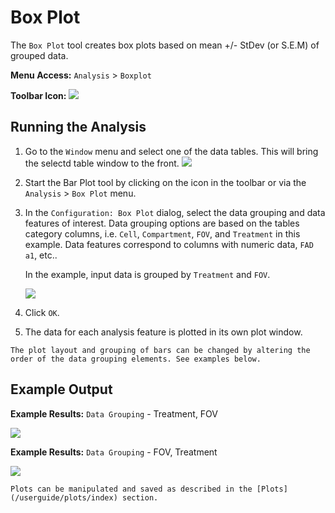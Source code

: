 # Box Plot

The `Box Plot` tool creates box plots based on mean +/- StDev (or S.E.M) of grouped data.

**Menu Access:** `Analysis` > `Boxplot`

**Toolbar Icon:** ![](/images/analysis/boxplot.png)

## Running the Analysis

1. Go to the `Window` menu and select one of the data tables. This will bring the selectd table window to the front.
    ![](/images/data/dataframe.png)

2. Start the Bar Plot tool by clicking on the icon in the toolbar or via the `Analysis` > `Box Plot` menu.

3. In the `Configuration: Box Plot` dialog, select the data grouping and data features of interest. Data grouping options are based on the tables category columns,  i.e. `Cell`, `Compartment`, `FOV`, and `Treatment` in this example. Data features correspond to columns with numeric data, `FAD a1`, etc..

    In the example, input data is grouped by `Treatment` and `FOV`.  

    ![](/images/analysis/boxplot-config-grouping.png)

4. Click `OK`.

5. The data for each analysis feature is plotted in its own plot window.

```{note}
The plot layout and grouping of bars can be changed by altering the order of the data grouping elements. See examples below.
```

## Example Output

**Example Results:** `Data Grouping` - Treatment, FOV

![](/images/analysis/boxplot-result1-grouping.png)


**Example Results:** `Data Grouping` - FOV, Treatment

![](/images/analysis/boxplot-result2-grouping.png)

```{note}
Plots can be manipulated and saved as described in the [Plots](/userguide/plots/index) section.
```